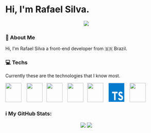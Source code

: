 # Hi, I'm Rafael Silva.

<p align="center">
 <img src="https://img.freepik.com/free-vector/code-typing-concept-illustration_114360-4296.jpg?w=740" height="300px" />
</p>

### 📖 About Me
<p>Hi, I'm Rafael Silva a front-end developer from 🇧🇷 Brazil.</p>

### 💻 Techs
 <p>Currently these are the technologies that I know most.</p>
<p>
  <img src="https://raw.githubusercontent.com/tomchen/stack-icons/634d5c036a2a7ca0115c94ab2ce86c7e79e01e13/logos/html-5.svg" width="50px" height="60px"/> &nbsp;&nbsp; 
  <img src="https://raw.githubusercontent.com/tomchen/stack-icons/634d5c036a2a7ca0115c94ab2ce86c7e79e01e13/logos/css-3.svg" width="50px" height="60px" />&nbsp;&nbsp; 
  <img src="https://raw.githubusercontent.com/tomchen/stack-icons/634d5c036a2a7ca0115c94ab2ce86c7e79e01e13/logos/sass.svg" width="50px" height="60px" /> &nbsp;&nbsp; 
  <img src="https://raw.githubusercontent.com/tomchen/stack-icons/634d5c036a2a7ca0115c94ab2ce86c7e79e01e13/logos/javascript.svg" width="50px" height="60px" />&nbsp;&nbsp; 
  <img src="https://raw.githubusercontent.com/tomchen/stack-icons/634d5c036a2a7ca0115c94ab2ce86c7e79e01e13/logos/react.svg" width="50px" height="60px" /> &nbsp;&nbsp; 
  <img src="https://raw.githubusercontent.com/devicons/devicon/2ae2a900d2f041da66e950e4d48052658d850630/icons/typescript/typescript-original.svg" width="50px" height="60px" /> &nbsp;&nbsp; 
  <img src="https://raw.githubusercontent.com/tomchen/stack-icons/634d5c036a2a7ca0115c94ab2ce86c7e79e01e13/logos/git-icon.svg" width="50px" height="60px" /> &nbsp;&nbsp; 
</p>

### ℹ️ My GitHub Stats:

<p align="center">
  <img src="https://github-readme-stats.vercel.app/api?username=devsilvarafael&show_icons=true&theme=dracula" height="180em"/>
  <img src="https://github-readme-stats.vercel.app/api/top-langs/?username=devsilvarafael&show_icons=true&layout=compact&theme=dracula" height="180em" />
</p>
